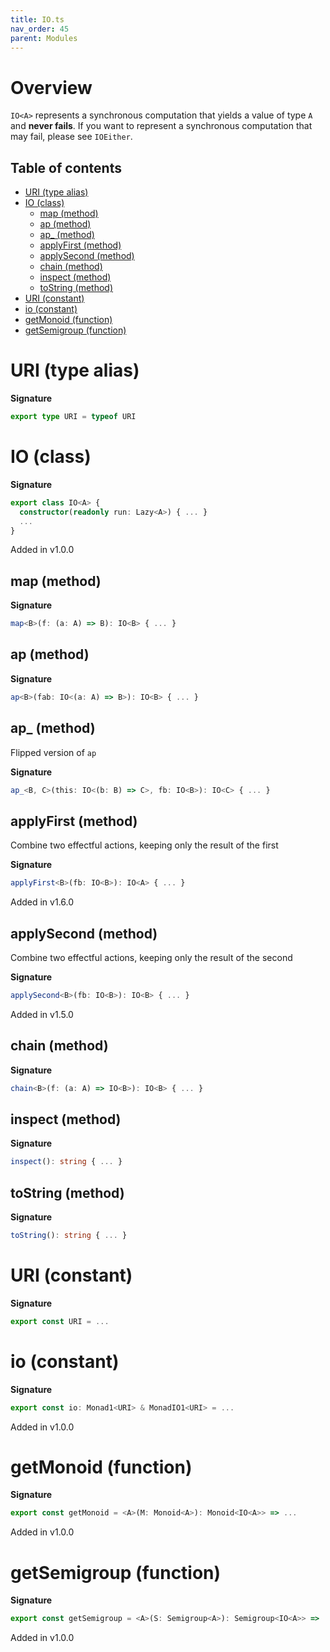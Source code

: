 ```yaml
---
title: IO.ts
nav_order: 45
parent: Modules
---
```


# Overview

`IO<A>` represents a synchronous computation that yields a value of type `A` and **never fails**.
If you want to represent a synchronous computation that may fail, please see `IOEither`.

<h2 class="text-delta">Table of contents</h2>

- [URI (type alias)](#uri-type-alias)
- [IO (class)](#io-class)
  - [map (method)](#map-method)
  - [ap (method)](#ap-method)
  - [ap\_ (method)](#ap_-method)
  - [applyFirst (method)](#applyfirst-method)
  - [applySecond (method)](#applysecond-method)
  - [chain (method)](#chain-method)
  - [inspect (method)](#inspect-method)
  - [toString (method)](#tostring-method)
- [URI (constant)](#uri-constant)
- [io (constant)](#io-constant)
- [getMonoid (function)](#getmonoid-function)
- [getSemigroup (function)](#getsemigroup-function)

# URI (type alias)

**Signature**

```ts
export type URI = typeof URI
```

# IO (class)

**Signature**

```ts
export class IO<A> {
  constructor(readonly run: Lazy<A>) { ... }
  ...
}
```

Added in v1.0.0

## map (method)

**Signature**

```ts
map<B>(f: (a: A) => B): IO<B> { ... }
```

## ap (method)

**Signature**

```ts
ap<B>(fab: IO<(a: A) => B>): IO<B> { ... }
```

## ap\_ (method)

Flipped version of `ap`

**Signature**

```ts
ap_<B, C>(this: IO<(b: B) => C>, fb: IO<B>): IO<C> { ... }
```

## applyFirst (method)

Combine two effectful actions, keeping only the result of the first

**Signature**

```ts
applyFirst<B>(fb: IO<B>): IO<A> { ... }
```

Added in v1.6.0

## applySecond (method)

Combine two effectful actions, keeping only the result of the second

**Signature**

```ts
applySecond<B>(fb: IO<B>): IO<B> { ... }
```

Added in v1.5.0

## chain (method)

**Signature**

```ts
chain<B>(f: (a: A) => IO<B>): IO<B> { ... }
```

## inspect (method)

**Signature**

```ts
inspect(): string { ... }
```

## toString (method)

**Signature**

```ts
toString(): string { ... }
```

# URI (constant)

**Signature**

```ts
export const URI = ...
```

# io (constant)

**Signature**

```ts
export const io: Monad1<URI> & MonadIO1<URI> = ...
```

Added in v1.0.0

# getMonoid (function)

**Signature**

```ts
export const getMonoid = <A>(M: Monoid<A>): Monoid<IO<A>> => ...
```

Added in v1.0.0

# getSemigroup (function)

**Signature**

```ts
export const getSemigroup = <A>(S: Semigroup<A>): Semigroup<IO<A>> => ...
```

Added in v1.0.0
